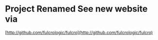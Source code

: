 # Project Renamed See new website via

[http://github.com/fulcrologic/fulcro](http://github.com/fulcrologic/fulcro)
